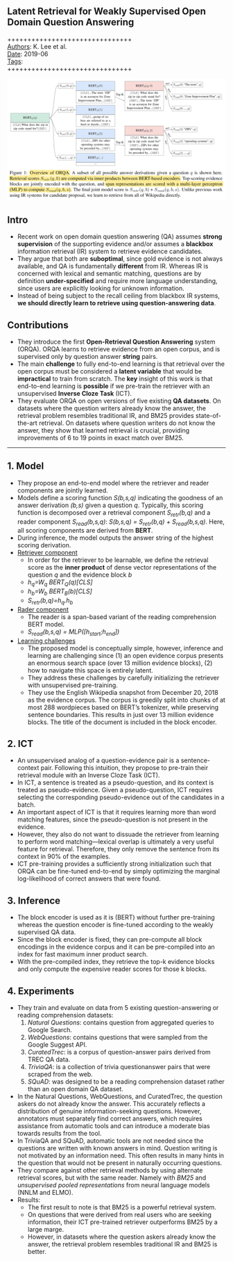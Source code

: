 ## Latent Retrieval for Weakly Supervised Open Domain Question Answering

+++++++++++++++++++++++++++++++  
<ins>Authors</ins>: K. Lee et al.  
<ins>Date</ins>: 2019-06  
<ins>Tags</ins>:   
+++++++++++++++++++++++++++++++  


![Model illustration](images/ORQA.png)


## Intro

- Recent work on open domain question answering (QA) assumes **strong supervision** of the supporting evidence and/or assumes a **blackbox** information retrieval (IR) system to retrieve evidence candidates.
- They argue that both are **suboptimal**, since gold evidence is not always available, and QA is fundamentally **different** from IR. Whereas IR is concerned with lexical and semantic matching, questions are by definition **under-specified** and require more language understanding, since users are explicitly looking for unknown information.
- Instead of being subject to the recall ceiling from blackbox IR systems, **we should directly learn to retrieve using question-answering data**.


## Contributions

- They introduce the first **Open-Retrieval Question Answering** system (ORQA). ORQA learns to retrieve evidence from an open corpus, and is supervised only by question answer **string** pairs.
- The main **challenge** to fully end-to-end learning is that retrieval over the open corpus must be considered a **latent variable** that would be **impractical** to train from scratch. The **key** insight of this work is that end-to-end learning is **possible** if we pre-train the retriever with an unsupervised **Inverse Cloze Task** (ICT).
- They evaluate ORQA on open versions of five existing **QA datasets**. On datasets where the question writers already know the answer, the retrieval problem resembles traditional IR, and BM25 provides state-of-the-art retrieval. On datasets where question writers do not know the answer, they show that learned retrieval is crucial, providing improvements of 6 to 19 points in exact match over BM25.

***

## 1. Model

- They propose an end-to-end model where the retriever and reader components are jointly learned.
- Models define a scoring function *S(b,s,q)* indicating the goodness of an answer derivation *(b,s)* given a question *q*. Typically, this scoring function
is decomposed over a retrieval component *S<sub>retr</sub>(b,q)* and a reader component *S<sub>read</sub>(b,s,q)*: *S(b,s,q) = S<sub>retr</sub>(b,q) + S<sub>read</sub>(b,s,q)*. Here, all scoring components are derived from **BERT**.
- During inference, the model outputs the answer string of the highest scoring derivation.
- <ins>Retriever component</ins> 
  - In order for the retriever to be learnable, we define the retrieval score as the **inner product** of dense vector representations of the question *q* and the evidence block *b*
  - *h<sub>q</sub>=W<sub>q</sub> BERT<sub>Q</sub>(q)[CLS]*
  - *h<sub>b</sub>=W<sub>b</sub> BERT<sub>B</sub>(b)[CLS]*
  - *S<sub>retr</sub>(b,q)=h<sub>q</sub>.h<sub>b</sub>*
- <ins>Rader component</ins> 
  - The reader is a span-based variant of the reading comprehension BERT model.
  - *S<sub>read</sub>(b,s,q) = MLP([h<sub>start</sub>;h<sub>end</sub>])*
- <ins>Learning challenges</ins>
  - The proposed model is conceptually simple, however, inference and learning are challenging since (1) an open evidence corpus presents an enormous search space (over 13 million evidence blocks), (2) how to navigate this space is entirely latent. 
  - They address these challenges by carefully initializing the retriever with unsupervised pre-training.
  - They use the English Wikipedia snapshot from December 20, 2018 as the evidence corpus. The corpus is greedily split into chunks of at most 288 wordpieces based
on BERT’s tokenizer, while preserving sentence boundaries. This results in just over 13 million evidence blocks. The title of the document is included in the block encoder.



## 2. ICT

- An unsupervised analog of a question-evidence pair is a sentence-context pair. Following this intuition, they propose to pre-train their retrieval module with an Inverse Cloze Task (ICT).
- In ICT, a sentence is treated as a pseudo-question, and its context is treated as pseudo-evidence. Given a pseudo-question, ICT requires selecting the corresponding pseudo-evidence out of the candidates in a batch.
- An important aspect of ICT is that it requires learning more than word matching features, since the pseudo-question is not present in the evidence.
- However, they also do not want to dissuade the retriever from learning to perform word matching—lexical overlap is ultimately a very useful feature for retrieval. Therefore, they only remove the sentence from its context in 90% of the examples.
- ICT pre-training provides a sufficiently strong initialization such that ORQA can be fine-tuned end-to-end by simply optimizing the marginal log-likelihood of correct answers that were found.


## 3. Inference

- The block encoder is used as it is (BERT) without further pre-training whereas the question encoder is fine-tuned according to the weakly supervised QA data.
- Since the block encoder is fixed, they can pre-compute all block encodings in the evidence corpus and it can be pre-compiled into an index for fast maximum inner product search.
- With the pre-compiled index, they retrieve the top-k evidence blocks and only compute the expensive reader scores for those k blocks.


## 4. Experiments

- They train and evaluate on data from 5 existing question-answering or reading comprehension datasets:
  1. *Natural Questions*: contains question from aggregated queries to Google Search.
  2. *WebQuestions*: contains questions that were sampled from the Google Suggest API.
  3. *CuratedTrec*: is a corpus of question-answer pairs derived from TREC QA data.
  4. *TriviaQA*: is a collection of trivia questionanswer pairs that were scraped from the web.
  5. *SQuAD*: was designed to be a reading comprehension dataset rather than an open domain QA dataset.
- In the Natural Questions, WebQuestions, and CuratedTrec, the question askers do not already know the answer. This accurately reflects a distribution of genuine information-seeking questions. However, annotators must separately find correct answers, which requires assistance from automatic tools and can introduce a moderate bias towards results from the tool.
- In TriviaQA and SQuAD, automatic tools are not needed since the questions are written with known answers in mind. Question writing is not motivated by an information need. This often results in many hints in the question that would not be present in naturally occurring questions.
- They compare against other retrieval methods by using alternate retrieval scores, but with the same reader. Namely with *BM25* and *unsupervised pooled representations* from neural language models (NNLM and ELMO).
- Results:
  - The first result to note is that BM25 is a powerful retrieval system.
  - On questions that were derived from real users who are seeking information, their ICT pre-trained retriever outperforms BM25 by a large marge.
  - However, in datasets where the question askers already know the answer, the retrieval problem resembles traditional IR and BM25 is better.
